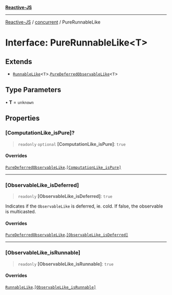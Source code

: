 [**Reactive-JS**](../../README.md)

***

[Reactive-JS](../../README.md) / [concurrent](../README.md) / PureRunnableLike

# Interface: PureRunnableLike\<T\>

## Extends

- [`RunnableLike`](RunnableLike.md)\<`T`\>.[`PureDeferredObservableLike`](PureDeferredObservableLike.md)\<`T`\>

## Type Parameters

• **T** = `unknown`

## Properties

### \[ComputationLike\_isPure\]?

> `readonly` `optional` **\[ComputationLike\_isPure\]**: `true`

#### Overrides

[`PureDeferredObservableLike`](PureDeferredObservableLike.md).[`[ComputationLike_isPure]`](PureDeferredObservableLike.md#computationlike_ispure)

***

### \[ObservableLike\_isDeferred\]

> `readonly` **\[ObservableLike\_isDeferred\]**: `true`

Indicates if the `ObservableLike` is deferred, ie. cold. If false,
the observable is multicasted.

#### Overrides

[`PureDeferredObservableLike`](PureDeferredObservableLike.md).[`[ObservableLike_isDeferred]`](PureDeferredObservableLike.md#observablelike_isdeferred)

***

### \[ObservableLike\_isRunnable\]

> `readonly` **\[ObservableLike\_isRunnable\]**: `true`

#### Overrides

[`RunnableLike`](RunnableLike.md).[`[ObservableLike_isRunnable]`](RunnableLike.md#observablelike_isrunnable)
